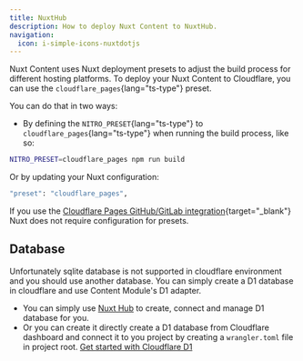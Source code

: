 ```yaml
---
title: NuxtHub
description: How to deploy Nuxt Content to NuxtHub.
navigation:
  icon: i-simple-icons-nuxtdotjs
---
```


Nuxt Content uses Nuxt deployment presets to adjust the build process for different hosting platforms. To deploy your Nuxt Content to Cloudflare, you can use the `cloudflare_pages`{lang="ts-type"} preset.

You can do that in two ways:

- By defining the `NITRO_PRESET`{lang="ts-type"} to `cloudflare_pages`{lang="ts-type"} when running the build process, like so:

```bash
NITRO_PRESET=cloudflare_pages npm run build
```

Or by updating your Nuxt configuration:

```bash
"preset": "cloudflare_pages",
```

If you use the [Cloudflare Pages GitHub/GitLab integration][1]{target="_blank"} Nuxt does not require configuration for presets.

## Database

Unfortunately sqlite database is not supported in cloudflare environment and you should use another database.
You can simply create a D1 database in cloudflare and use Content Module's D1 adapter.

- You can simply use [Nuxt Hub][nuxt-hub] to create, connect and manage D1 database for you.
- Or you can create it directly create a D1 database from Cloudflare dashboard and connect it to you project by creating a `wrangler.toml` file in project root. [Get started with Cloudflare D1][d1]








[1]: https://developers.cloudflare.com/pages/get-started/#connect-your-git-provider-to-pages
[nuxt-hub]: https://hub.nuxt.com/docs/features/database
[d1]: https://developers.cloudflare.com/d1/get-started/

